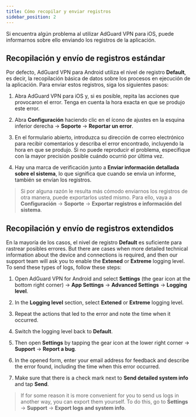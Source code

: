 ```yaml
---
title: Cómo recopilar y enviar registros
sidebar_position: 2
---
```


Si encuentra algún problema al utilizar AdGuard VPN para iOS, puede informarnos sobre ello enviando los registros de la aplicación.

## Recopilación y envío de registros estándar

Por defecto, AdGuard VPN para Android utiliza el nivel de registro **Default**, es decir, la recopilación básica de datos sobre los procesos en ejecución de la aplicación. Para enviar estos registros, siga los siguientes pasos:

1. Abra AdGuard VPN para iOS y, si es posible, repita las acciones que provocaron el error. Tenga en cuenta la hora exacta en que se produjo este error.

2. Abra **Configuración** haciendo clic en el ícono de ajustes en la esquina inferior derecha → **Soporte** → **Reportar un error**.

3. En el formulario abierto, introduzca su dirección de correo electrónico para recibir comentarios y describa el error encontrado, incluyendo la hora en que se produjo. Si no puede reproducir el problema, especifique con la mayor precisión posible cuándo ocurrió por última vez.

4. Hay una marca de verificación junto a **Enviar información detallada sobre el sistema**, lo que significa que cuando se envía un informe, también se envían los registros.
> Si por alguna razón le resulta más cómodo enviarnos los registros de otra manera, puede exportarlos usted mismo. Para ello, vaya a **Configuración** → **Soporte** → **Exportar registros e información del sistema**.

## Recopilación y envío de registros extendidos

En la mayoría de los casos, el nivel de registro **Default** es suficiente para rastrear posibles errores. But there are cases when more detailed technical information about the device and connections is required, and then our support team will ask you to enable the **Extened** or **Extreme** logging level. To send these types of logs, follow these steps:

1. Open AdGuard VPN for Android and select **Settings** (the gear icon at the bottom right corner) → **App Settings** → **Advanced Settings** → **Logging level**.

2. In the **Logging level** section, select **Extened** or **Extreme** logging level.

3. Repeat the actions that led to the error and note the time when it occurred.

4. Switch the logging level back to **Default**.

5. Then open **Settings** by tapping the gear icon at the lower right corner → **Support** → **Report a bug**.

6. In the opened form, enter your email address for feedback and describe the error found, including the time when this error occurred.

7. Make sure that there is a check mark next to **Send detailed system info** and tap **Send**.
> If for some reason it is more convenient for you to send us logs in another way, you can export them yourself. To do this, go to **Settings** → **Support** → **Export logs and system info**.